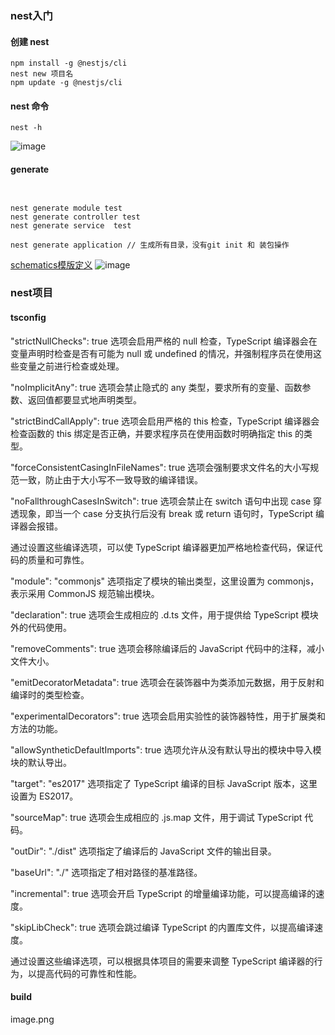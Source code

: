 ### nest入门

#### 创建 nest

```
npm install -g @nestjs/cli
nest new 项目名
npm update -g @nestjs/cli
```

#### nest 命令

```
nest -h

```

![image](https://github.com/jumpingFinger/weblog/assets/36480878/f7c4497d-a59c-4448-9356-c68063a3ca5b)

#### generate

```


nest generate module test
nest generate controller test
nest generate service  test

nest generate application // 生成所有目录，没有git init 和 装包操作
```

[schematics模版定义](https://github.com/nestjs/schematics/tree/master/src/lib)
![image](https://github.com/jumpingFinger/weblog/assets/36480878/8386606e-121a-48ee-b794-26ac562f4769)

### nest项目

#### tsconfig

"strictNullChecks": true 选项会启用严格的 null 检查，TypeScript 编译器会在变量声明时检查是否有可能为 null 或 undefined 的情况，并强制程序员在使用这些变量之前进行检查或处理。

"noImplicitAny": true 选项会禁止隐式的 any 类型，要求所有的变量、函数参数、返回值都要显式地声明类型。

"strictBindCallApply": true 选项会启用严格的 this 检查，TypeScript 编译器会检查函数的 this 绑定是否正确，并要求程序员在使用函数时明确指定 this 的类型。

"forceConsistentCasingInFileNames": true 选项会强制要求文件名的大小写规范一致，防止由于大小写不一致导致的编译错误。

"noFallthroughCasesInSwitch": true 选项会禁止在 switch 语句中出现 case 穿透现象，即当一个 case 分支执行后没有 break 或 return 语句时，TypeScript 编译器会报错。

通过设置这些编译选项，可以使 TypeScript 编译器更加严格地检查代码，保证代码的质量和可靠性。

"module": "commonjs" 选项指定了模块的输出类型，这里设置为 commonjs，表示采用 CommonJS 规范输出模块。

"declaration": true 选项会生成相应的 .d.ts 文件，用于提供给 TypeScript 模块外的代码使用。

"removeComments": true 选项会移除编译后的 JavaScript 代码中的注释，减小文件大小。

"emitDecoratorMetadata": true 选项会在装饰器中为类添加元数据，用于反射和编译时的类型检查。

"experimentalDecorators": true 选项会启用实验性的装饰器特性，用于扩展类和方法的功能。

"allowSyntheticDefaultImports": true 选项允许从没有默认导出的模块中导入模块的默认导出。

"target": "es2017" 选项指定了 TypeScript 编译的目标 JavaScript 版本，这里设置为 ES2017。

"sourceMap": true 选项会生成相应的 .js.map 文件，用于调试 TypeScript 代码。

"outDir": "./dist" 选项指定了编译后的 JavaScript 文件的输出目录。

"baseUrl": "./" 选项指定了相对路径的基准路径。

"incremental": true 选项会开启 TypeScript 的增量编译功能，可以提高编译的速度。

"skipLibCheck": true 选项会跳过编译 TypeScript 的内置库文件，以提高编译速度。

通过设置这些编译选项，可以根据具体项目的需要来调整 TypeScript 编译器的行为，以提高代码的可靠性和性能。


#### build
image.png